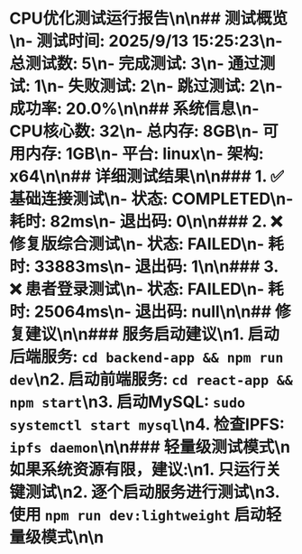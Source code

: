 # CPU优化测试运行报告\n\n## 测试概览\n- **测试时间**: 2025/9/13 15:25:23\n- **总测试数**: 5\n- **完成测试**: 3\n- **通过测试**: 1\n- **失败测试**: 2\n- **跳过测试**: 2\n- **成功率**: 20.0%\n\n## 系统信息\n- **CPU核心数**: 32\n- **总内存**: 8GB\n- **可用内存**: 1GB\n- **平台**: linux\n- **架构**: x64\n\n## 详细测试结果\n\n### 1. ✅ 基础连接测试\n- **状态**: COMPLETED\n- **耗时**: 82ms\n- **退出码**: 0\n\n### 2. ❌ 修复版综合测试\n- **状态**: FAILED\n- **耗时**: 33883ms\n- **退出码**: 1\n\n### 3. ❌ 患者登录测试\n- **状态**: FAILED\n- **耗时**: 25064ms\n- **退出码**: null\n\n## 修复建议\n\n### 服务启动建议\n1. **启动后端服务**: `cd backend-app && npm run dev`\n2. **启动前端服务**: `cd react-app && npm start`\n3. **启动MySQL**: `sudo systemctl start mysql`\n4. **检查IPFS**: `ipfs daemon`\n\n### 轻量级测试模式\n如果系统资源有限，建议:\n1. 只运行关键测试\n2. 逐个启动服务进行测试\n3. 使用 `npm run dev:lightweight` 启动轻量级模式\n\n